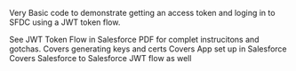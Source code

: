 Very Basic code to demonstrate getting an access token and loging in to SFDC using a JWT token flow.

See  JWT Token Flow in Salesforce PDF for  complet instrucitons and gotchas.
Covers generating keys and certs
Covers App set up in Salesforce
Covers Salesforce to Salesforce JWT flow as well